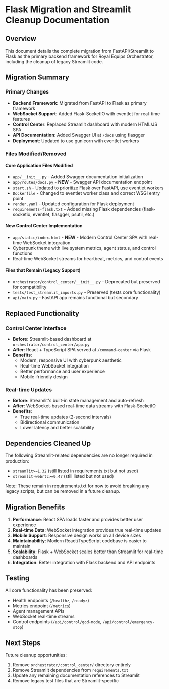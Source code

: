 # Flask Migration and Streamlit Cleanup Documentation

## Overview
This document details the complete migration from FastAPI/Streamlit to Flask as the primary backend framework for Royal Equips Orchestrator, including the cleanup of legacy Streamlit code.

## Migration Summary

### Primary Changes
- **Backend Framework**: Migrated from FastAPI to Flask as primary framework  
- **WebSocket Support**: Added Flask-SocketIO with eventlet for real-time features
- **Control Center**: Replaced Streamlit dashboard with modern HTML/JS SPA  
- **API Documentation**: Added Swagger UI at `/docs` using flasgger
- **Deployment**: Updated to use gunicorn with eventlet workers

### Files Modified/Removed

#### Core Application Files Modified
- `app/__init__.py` - Added Swagger documentation initialization
- `app/routes/docs.py` - **NEW** - Swagger API documentation endpoint  
- `start.sh` - Updated to prioritize Flask over FastAPI, use eventlet workers
- `Dockerfile` - Changed to eventlet worker class and correct WSGI entry point
- `render.yaml` - Updated configuration for Flask deployment
- `requirements-flask.txt` - Added missing Flask dependencies (flask-socketio, eventlet, flasgger, psutil, etc.)

#### New Control Center Implementation  
- `app/static/index.html` - **NEW** - Modern Control Center SPA with real-time WebSocket integration
- Cyberpunk theme with live system metrics, agent status, and control functions
- Real-time WebSocket streams for heartbeat, metrics, and control events

#### Files that Remain (Legacy Support)
- `orchestrator/control_center/__init__.py` - Deprecated but preserved for compatibility
- `tests/test_streamlit_imports.py` - Preserved (tests core functionality)
- `api/main.py` - FastAPI app remains functional but secondary

## Replaced Functionality

### Control Center Interface
- **Before**: Streamlit-based dashboard at `orchestrator/control_center/app.py`
- **After**: React + TypeScript SPA served at `/command-center` via Flask
- **Benefits**: 
  - Modern, responsive UI with cyberpunk aesthetic
  - Real-time WebSocket integration
  - Better performance and user experience
  - Mobile-friendly design

### Real-time Updates
- **Before**: Streamlit's built-in state management and auto-refresh
- **After**: WebSocket-based real-time data streams with Flask-SocketIO
- **Benefits**:
  - True real-time updates (2-second intervals)
  - Bidirectional communication
  - Lower latency and better scalability

## Dependencies Cleaned Up

The following Streamlit-related dependencies are no longer required in production:
- `streamlit>=1.32` (still listed in requirements.txt but not used)
- `streamlit-webrtc>=0.47` (still listed but not used)

Note: These remain in requirements.txt for now to avoid breaking any legacy scripts, but can be removed in a future cleanup.

## Migration Benefits

1. **Performance**: React SPA loads faster and provides better user experience
2. **Real-time Data**: WebSocket integration provides true real-time updates
3. **Mobile Support**: Responsive design works on all device sizes  
4. **Maintainability**: Modern React/TypeScript codebase is easier to maintain
5. **Scalability**: Flask + WebSocket scales better than Streamlit for real-time dashboards
6. **Integration**: Better integration with Flask backend and API endpoints

## Testing

All core functionality has been preserved:
- Health endpoints (`/healthz`, `/readyz`)
- Metrics endpoint (`/metrics`) 
- Agent management APIs
- WebSocket real-time streams
- Control endpoints (`/api/control/god-mode`, `/api/control/emergency-stop`)

## Next Steps

Future cleanup opportunities:
1. Remove `orchestrator/control_center/` directory entirely
2. Remove Streamlit dependencies from `requirements.txt`
3. Update any remaining documentation references to Streamlit
4. Remove legacy test files that are Streamlit-specific